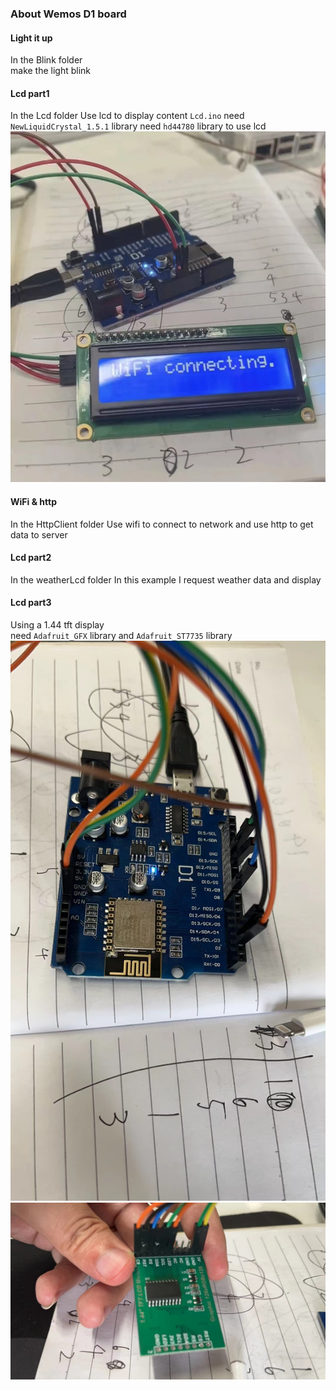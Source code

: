 ### About Wemos D1 board
#### Light it up
In the Blink folder     
make the light blink
#### Lcd part1
In the Lcd folder
Use lcd to display content 
`Lcd.ino` need `NewLiquidCrystal_1.5.1` library
need `hd44780` library to use lcd
![alt](https://github.com/zxj17815/wemos_board/blob/main/picture/lcd1/lcd1.jpeg)
#### WiFi & http
In the HttpClient folder
Use wifi to connect to network and use http to get data to server        
#### Lcd part2
In the weatherLcd folder
In this example I request weather data and display
#### Lcd part3
Using a 1.44 tft display        
need `Adafruit_GFX` library and `Adafruit_ST7735` library
![alt](https://github.com/zxj17815/wemos_board/blob/main/picture/lcd3/wemos.jpeg)
![alt](https://github.com/zxj17815/wemos_board/blob/main/picture/lcd3/tft.jpeg)
